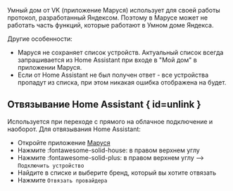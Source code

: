 Умный дом от VK (приложение Маруся) использует для своей работы протокол, разработанный Яндексом. Поэтому в Марусе может не работать часть функций, которые работают в Умном доме Яндекса.

Другие особенности:

* Маруся не сохраняет список устройств. Актуальный список всегда запрашивается из Home Assistant при входе в "Мой дом" в приложении Маруся.
* Если от Home Assistant не был получен ответ - все устройства пропадут из списка, при этом никакая ошибка отображена на будет.

## Отвязывание Home Assistant { id=unlink }

Используется при переходе с прямого на облачное подключение и наоборот. Для отвязывания Home Assistant:

* Откройте приложение [Маруся](https://marusia.vk.com)
* Нажмите :fontawesome-solid-house: в правом верхнем углу
* Нажмите :fontawesome-solid-plus: в правом верхнем углу --> `Подключить устройство`
* Найдите в списке и выберите бренд, который вы хотите отвязать
* Нажмите `Отвязать провайдера`
